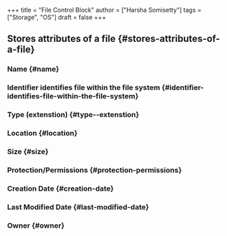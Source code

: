 +++
title = "File Control Block"
author = ["Harsha Somisetty"]
tags = ["Storage", "OS"]
draft = false
+++

## Stores attributes of a file {#stores-attributes-of-a-file}


### Name {#name}


### Identifier identifies file within the file system {#identifier-identifies-file-within-the-file-system}


### Type (extenstion) {#type--extenstion}


### Location {#location}


### Size {#size}


### Protection/Permissions {#protection-permissions}


### Creation Date {#creation-date}


### Last Modified Date {#last-modified-date}


### Owner {#owner}